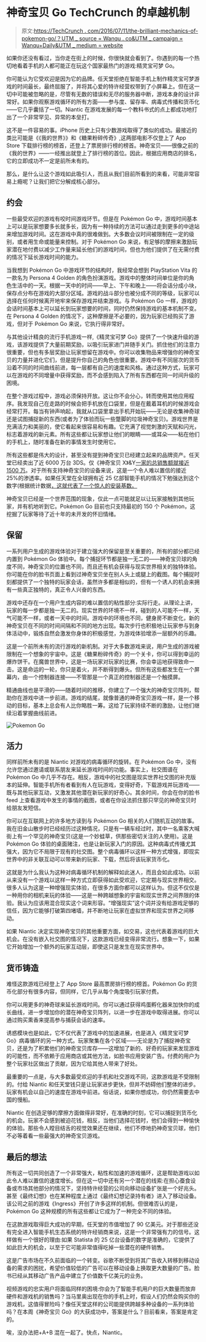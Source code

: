 # 神奇宝贝 Go TechCrunch 的卓越机制

> 原文:[https://TechCrunch . com/2016/07/11/the-brilliant-mechanics-of-pokemon-go/？UTM _ source = Wanqu . co&UTM _ campaign = Wanqu+Daily&UTM _ medium = website](https://techcrunch.com/2016/07/11/the-brilliant-mechanics-of-pokemon-go/?utm_source=wanqu.co&utm_campaign=Wanqu+Daily&utm_medium=website)

如果你还没有看过，当你走在街上的时候，你很快就会看到了。你遇到的每一个热切地看着手机的人都可能正在玩这个国家最热门的游戏:精灵宝可梦 Go。

你可能认为它受欢迎是因为它的品牌。任天堂拒绝在智能手机上制作精灵宝可梦游戏的时间最长，最终屈服了，并将其心爱的特许经营权带到了小屏幕上。但在这一切中可能被忽略的是，尽管有无数的错误和无尽的服务器中断，游戏本身的设计非常好。如果你观察游戏循环的所有方面——参与度、留存率、病毒式传播和货币化——它几乎囊括了一切。Niantic 在游戏发展的每一个教科书式的点上都成功地打出了一个非常罕见、异常的本垒打。

这不是一件容易的事。iPhone 历史上只有少数游戏取得了类似的成功。最接近的类比可能是《《我的世界》》和《糖果粉碎传奇》,这两部电影不仅登上了 App Store 下载排行榜的榜首，还登上了票房排行榜的榜首。神奇宝贝——很像之前的《我的世界》——一经推出就登上了排行榜的首位。因此，根据应用商店的排名，它的立即成功不一定是前所未有的。

那么，是什么让这个游戏如此吸引人，而且从我们目前所看到的来看，可能非常容易上瘾呢？让我们把它分解成核心部分。

## 约会

一些最受欢迎的游戏有咬时间游戏环节。但是在 Pokémon Go 中，游戏时间基本上可以是玩家想要多长就多长，因为有一种持续的方法可以通过走到更多的中途站来增加游戏时间。这在游戏中真的很难做到。大多数会议时间被限制在一定的级别，或者用生命或能量来控制。对于 Pokémon Go 来说，有足够的摩擦来激励玩家潜在地付费以减少工作量来延长他们的游戏时间，但也为他们提供了在无需付费的情况下延长游戏时间的能力。

当我想到 Pokémon Go 中游戏环节的结构时，我经常会想到 PlayStation Vita 的一款名为 Persona 4 Golden 的角色扮演游戏。游戏中的整体时间单位是你的角色生活中的一天。根据一天中的时间——早上、下午和晚上——将会话分成小块，保存点分布在游戏的大部分区域。游戏的战斗部分也被分成不同的等级，玩家可以选择在任何时候离开地牢来保存游戏并结束游戏。与 Pokémon Go 一样，游戏的会话时间基本上可以延长到玩家想要的时间，同时仍然保持游戏的基本机制不变。在 Persona 4 Golden 的情况下，这种摩擦是不必要的，因为玩家已经购买了游戏，但对于 Pokémon Go 来说，它执行得非常好。

与其他设计精良的流行手机游戏一样,《精灵宝可梦 Go》提供了一个快速升级的游戏，该游戏提供了大量前期奖励，以吸引玩家进门并随手关门。抓住他们的注意力很重要，但也有多层奖励让玩家想留在游戏中。你可以收集物品来增强你的神奇宝贝的力量并进化它们，但是提升你自己的角色也很重要。游戏中有不同层次的货币沿着不同的时间曲线前进，每一层都有自己的速度和风格。通过这种方式，玩家可以在游戏的不同增量中获得奖励，而不会感到陷入了所有东西都在同一时间升级的困境。

在整个游戏过程中，游戏必须保持开放。这让你不会分心，转而使用其他应用程序。我发现自己在走路的时候会把手机放在口袋里，但是在戴着耳机的时候游戏会经常打开。每当有钟声响起，我就从口袋里拿出手机开始玩——无论是收集神奇球还是试图捕捉新的东西(或者为了体验而玩一些蹩脚的垃圾神奇宝贝)。游戏世界是充满活力和美丽的，使它看起来很容易和有趣。它充满了视觉刺激的天赋和闪光，标志着游戏的新元素。所有这些都让玩家想让他们的眼睛——或耳朵——粘在他们的手机上，随时准备在新的事情发生时使用它。

所有这些都是伟大的设计，甚至没有提到神奇宝贝已经建立起来的品牌资产。任天堂已经卖出了近 6000 万台 3DS。仅《神奇宝贝 X》&Y[一家的总销售额就接近 1500 万](https://www.nintendo.co.jp/ir/en/sales/software/3ds.html)。对于所有支持神奇宝贝的设备来说，这是一个令人难以置信的接近 25%的渗透率。如果任天堂在全球拥有近 25 亿部智能手机的情况下勉强达到这个数字(根据统计数据[，这就代表了一个惊人的安装基数。](http://www.statista.com/statistics/371889/smartphone-worldwide-installed-base/)

神奇宝贝已经是一个世界范围的现象，仅此一点可能就足以让玩家接触到其他玩家，并有机地听到它。Pokémon Go 目前也只支持最初的 150 个 Pokémon，这挖掘了玩家等待了近十年的未开发的怀旧情绪。

## 保留

一系列用户生成的游戏体验对于建立强大的保留是至关重要的，所有的部分都已经内置到 Pokémon Go 体验中。每个捕捉环节都是独一无二的——神奇宝贝球的角度不同，神奇宝贝的位置也不同，而且还有机会获得与现实世界相关的独特体验。你可能在你的脸书页面上看到过神奇宝贝坐在别人头上或腿上的截图。每个捕捉时刻都提供了一个独特的玩家会话，虽然许多都是相似的，但有一个诱人的机会来拥有一些真正独特的，真正令人兴奋的东西。

游戏中还存在一个用户生成内容的难以置信的粘性部分:实际行走。从理论上讲，玩家的每一步都是独一无二的。现实世界的环境不一样，碰到的人可能不一样，天气可能不一样，或者一天中的时间。游戏中的环境也不同，健身房不断变化，新的神奇宝贝在不同的时间间隔和不同的地方出现。每次步行也积极地让玩家参与到身体活动中，锻炼自然会激发你身体的积极感觉，为游戏体验增添一层额外的乐趣。

这是一个前所未有的流行游戏的新机制。对于大多数游戏来说，用户生成的游戏被限制在一个想象的宇宙中。这是《糖果粉碎传奇》的一个关卡，你可以得到幸运的爆炸饼干。在魔兽世界中，这是一场玩家对玩家的比赛，你会幸运地获得致命一击。这是命运的一轮，你只是着火，并不断得到爆头。但所有这些都发生在一个屏幕内，由一个控制器连接——不管那是一个真正的控制器还是一个触摸屏。

精通曲线也是平滑的——随着时间的推移，你建立了一个强大的神奇宝贝阵列，帮助你在游戏中进一步前进。游戏的结尾，就像普通的神奇宝贝游戏一样，是一个移动的目标，基本上总会有人比你略胜一筹。这给了玩家持续不断的激励，让他们继续沿着掌握曲线前进。

![Pokemon Go](../Images/8ed1dd1f8e682ef9e1b89969a88f88ba.png)

## 活力

同样前所未有的是 Niantic 对游戏的病毒循环的旋转。在 Pokémon Go 中，没有允许您通过邀请或联系朋友来延长游戏时间的功能。事实上，社交图谱在 Pokémon Go 中几乎不存在。相反，游戏中的社交图是现实世界社交图的补充版本的延伸。智能手机所有者看到有人在玩游戏，变得好奇，下载游戏并玩游戏——既与其他玩家互动，又激发其他潜在新玩家的好奇心。其余时间，你会在你的脸书 feed 上查看游戏中发生的事情的截图，或者在你设法抓住那只罕见的神奇宝贝时给朋友发短信。

你可以在互联网上的许多地方读到与 Pokémon Go 相关的人们随机互动的故事。我在旧金山散步时已经经历过这种情况，只是有一辆车经过时，其中一名乘客大喊街上有一个罕见的神奇宝贝(这是一个妙蛙草，供那些密切关注的人使用)。这是 Pokémon Go 体验的桌面赌注，也是让新玩家入门的原因。这种病毒式传播尤其强大，因为它不局限于现有的社交图。整个病毒循环以这样一种方式增强，即现实世界中的非关联互动可以带来新的玩家、下载，然后将该玩家货币化。

这就是为什么我认为这种对病毒循环机制的解释如此迷人，而且会如此成功。以前从来没有一个游戏以这样一种方式立即获得如此受欢迎，它定期与现实世界相交。很多人认为这是一种增强现实体验，在很多方面你都可以这样认为。但这不仅仅是一种用你的相机来玩的体验——这是一种跨越想象的宇宙和现实世界之间界限的体验。我认为应该用混合现实这个词来形容。“增强现实”这个词并没有给游戏足够的信任，因为它能够打破第四堵墙，并不断地让玩家在虚拟世界和现实世界之间移动。

如果 Niantic 决定实现神奇宝贝的其他重要方面，如交易，这也代表着游戏的巨大机会。在没有嵌入社交图的情况下，这款游戏已经变得非常流行。想象一下，如果它开始增加一个额外的玩家互动层，即使这只是发生在现实世界中。

## 货币铸造

难怪这款游戏已经登上了 App Store 最高票房排行榜的榜首。Pokémon Go 的货币化部分有很多内容，但同样，它几乎从每个角度吸引玩家付费。

你可以用更多的神奇球来延长游戏时间。你可以通过获得鸡蛋孵化器来加快你的成长曲线，进一步增加你的潜在神奇宝贝阵列，以进一步在游戏中取得进展。你可以通过购买熏香来提高参与捕获会话的速率。

诱惑模块也是如此，它不仅代表了游戏中的加速进展，也是进入《精灵宝可梦 Go》病毒循环的另一种方式。玩家聚集在各个区域——无论是为了捕捉神奇宝贝，还是为了积累他们的神奇宝贝库存——这增加了新的、好奇的玩家来发现游戏的可能性，而不依赖于应用商店或其他方法，如脸书应用安装广告。付费的用户为整个玩家社区做出了贡献，因为它给其他人带来了好处。

最重要的一点是，与大多数最受欢迎的手机和社交游戏不同，这款游戏是不受限制的。付给 Niantic 和任天堂钱只是让玩家进步更快，但并不妨碍他们整体的进步。玩家有机会以自己的速度在游戏中前进。俗话说，如果你想成功，你仍然需要去中国的慢船。

Niantic 在创造足够的摩擦方面做得非常好，在准确的时刻，它可以捕捉到货币化的机会。玩家不会感到被迫花钱，相反，当他们选择花钱时，他们会得到一种愉快的体验。那些令人瞠目结舌的视觉效果还在继续，他们不停地扔神奇宝贝球，他们不必等着看一些最强大的神奇宝贝游戏。

## 最后的想法

所有这一切共同创造了一个非常强大，粘性和加速的游戏循环，这是帮助游戏以如此令人难以置信的速度增长。但在这一切中还有另一个潜在的线索:在担心蚕食设备或市场其他部分的情况下，坚持特许经营的公司向移动设备扩张是一个好兆头。甚至《最终幻想》也在某种程度上通过《最终幻想记录持有者》进入了移动设备。该公司之前的游戏《Ingress》开创了许多这样的机制。但很难否认的是，Pokémon Go 这种规模的所有这些都让它成为了一种完全不同的体验。

在这款游戏取得巨大成功的早期，任天堂的市值增加了 90 亿美元。对于那些还没有完全进入智能手机生态系统的特许经销商来说，这是一个非常强有力的信号。这样做有一个很好的理由:如果 Statista 的 25 亿台设备的数字是准确的，它提供了如此巨大的机会，以至于它可能非常值得吃掉一些潜在的硬件销售。

这是广告市场在不久前面临的一个转变。谷歌不断受到将其广告收入转移到移动设备的需求的困扰，希望价值较低的广告可以在移动设备上换取更大数量的广告。脸书已经从其移动广告产品中建立了价值数千亿美元的业务。

视频游戏的忠实用户将面临同样的困境:你会为了智能手机用户的巨大数量而放弃硬件和游戏机的销售吗？当马里奥出现在你的手机上时，假设人们仍然会购买你的游戏机，这值得冒险吗？像任天堂这样的公司能提供跨越多种设备的一系列体验吗？在本周《神奇宝贝 Go》的大获成功中，答案是什么？目前看来，答案是肯定的。

唉，没办法把+A+B 混在一起了。快点，Niantic。